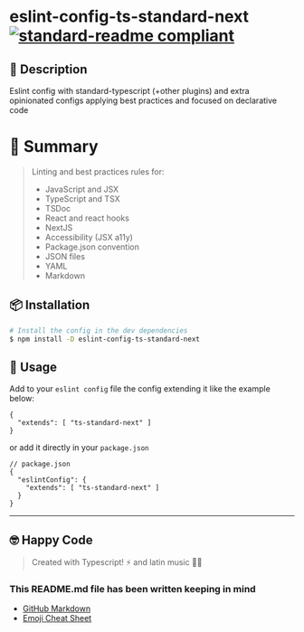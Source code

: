 # eslint-config-ts-standard-next [![standard-readme compliant](https://img.shields.io/badge/readme%20style-standard-brightgreen.svg?style=flat-square)](https://github.com/RichardLitt/standard-readme)

## 🔖 Description

Eslint config with standard-typescript (+other plugins) and extra opinionated configs applying best practices and focused on declarative code

# 📖 Summary

> Linting and best practices rules for:
>
> - JavaScript and JSX
> - TypeScript and TSX
> - TSDoc
> - React and react hooks
> - NextJS
> - Accessibility (JSX a11y)
> - Package.json convention
> - JSON files
> - YAML
> - Markdown

## 📦 Installation

```zsh
# Install the config in the dev dependencies
$ npm install -D eslint-config-ts-standard-next
```

## 🚀 Usage

Add to your `eslint config` file the config extending it like the example below:

```jsonc
{
  "extends": [ "ts-standard-next" ]
}
```

or add it directly in your `package.json`

```jsonc
// package.json
{
  "eslintConfig": {
    "extends": [ "ts-standard-next" ]
  }
}
```

---

## 🤓 Happy Code

> Created with Typescript! ⚡ and latin music 🎺🎵

### This README.md file has been written keeping in mind

- [GitHub Markdown](https://guides.github.com/features/mastering-markdown/)
- [Emoji Cheat Sheet](https://www.webfx.com/tools/emoji-cheat-sheet/)
